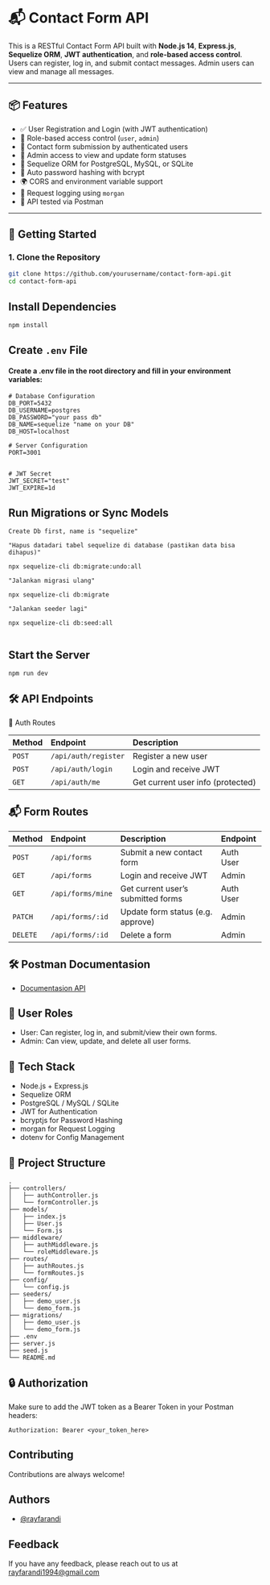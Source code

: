 # 📬 Contact Form API

This is a RESTful Contact Form API built with **Node.js 14**, **Express.js**, **Sequelize ORM**, **JWT authentication**, and **role-based access control**.
Users can register, log in, and submit contact messages. Admin users can view and manage all messages.

---

## 📦 Features

- ✅ User Registration and Login (with JWT authentication)
- 🔐 Role-based access control (`user`, `admin`)
- 📨 Contact form submission by authenticated users
- 👀 Admin access to view and update form statuses
- 🧾 Sequelize ORM for PostgreSQL, MySQL, or SQLite
- 🔄 Auto password hashing with bcrypt
- 🌍 CORS and environment variable support
- 🧾 Request logging using `morgan`
- 🧪 API tested via Postman

---

## 🚀 Getting Started

### 1. Clone the Repository

```bash
git clone https://github.com/yourusername/contact-form-api.git
cd contact-form-api
```
 
 ## Install Dependencies
 ```bash
 npm install
```
 
## Create `.env` File
 
 #### Create a .env file in the root directory and fill in your environment variables:
 
 ```
# Database Configuration
DB_PORT=5432
DB_USERNAME=postgres
DB_PASSWORD="your pass db"
DB_NAME=sequelize "name on your DB"
DB_HOST=localhost

# Server Configuration
PORT=3001


# JWT Secret
JWT_SECRET="test"
JWT_EXPIRE=1d

 ```
 
 ## Run Migrations or Sync Models
 ```
Create Db first, name is "sequelize"

"Hapus datadari tabel sequelize di database (pastikan data bisa dihapus)"

npx sequelize-cli db:migrate:undo:all

"Jalankan migrasi ulang"

npx sequelize-cli db:migrate

"Jalankan seeder lagi"

npx sequelize-cli db:seed:all


```
 

 ## Start the Server
 
 ```
npm run dev

```

## 🛠️ API Endpoints
 🔐 Auth Routes

 | Method | Endpoint     | Description                |
 | :-------- | :------- | :------------------------- |
 | `POST` | `/api/auth/register` | Register a new user |
 | `POST` | `/api/auth/login` | Login and receive JWT |
 | `GET` | `/api/auth/me` | Get current user info (protected) |


## 📬 Form Routes


 | Method | Endpoint     | Description                | Endpoint     |
 | :-------- | :------- | :------------------------- | :------- 
 | `POST` | `/api/forms` | Submit a new contact form |Auth User|
 | `GET` | `/api/forms` | Login and receive JWT |Admin|
 | `GET` | `/api/forms/mine` | Get current user’s submitted forms |Auth User|
 | `PATCH` | `/api/forms/:id` | Update form status (e.g. approve) |Admin|
 | `DELETE` | `/api/forms/:id` | Delete a form |Admin|

 ## 🛠️ Postman Documentasion
 
 - [Documentasion API](https://documenter.getpostman.com/view/6518390/2sAYkLmwwq)

 ## 👥 User Roles
- User: Can register, log in, and submit/view their own forms.
- Admin: Can view, update, and delete all user forms.

## 🧰 Tech Stack
- Node.js + Express.js
- Sequelize ORM
- PostgreSQL / MySQL / SQLite
- JWT for Authentication
- bcryptjs for Password Hashing
- morgan for Request Logging
- dotenv for Config Management

## 📂 Project Structure
```
.
├── controllers/
│   ├── authController.js
│   └── formController.js
├── models/
│   ├── index.js
│   ├── User.js
│   └── Form.js
├── middleware/
│   ├── authMiddleware.js
│   └── roleMiddleware.js
├── routes/
│   ├── authRoutes.js
│   └── formRoutes.js
├── config/
│   └── config.js
├── seeders/
│   ├── demo_user.js
│   └── demo_form.js
├── migrations/
│   ├── demo_user.js
│   └── demo_form.js
├── .env
├── server.js
├── seed.js
└── README.md
```
## 🔒 Authorization
Make sure to add the JWT token as a Bearer Token in your Postman headers:
```
Authorization: Bearer <your_token_here>
```

## Contributing

Contributions are always welcome!

## Authors

- [@rayfarandi](https://github.com/rayfarandi)

## Feedback

If you have any feedback, please reach out to us at rayfarandi1994@gmail.com
